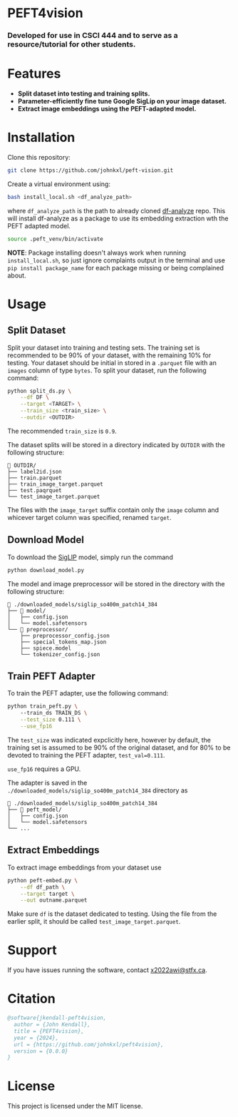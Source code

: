 # PEFT4vision

### Developed for use in CSCI 444 and to serve as a resource/tutorial for other students.

# Features

- **Split dataset into testing and training splits.**
- **Parameter-efficiently fine tune Google SigLip on your image dataset.**
- **Extract image embeddings using the PEFT-adapted model.**


# Installation
Clone this repository:
```bash
git clone https://github.com/johnkxl/peft-vision.git
```
Create a virtual environment using:
```bash
bash install_local.sh <df_analyze_path>
```
where `df_analyze_path` is the path to already cloned [df-analyze](https://github.com/stfxecutables/df-analyze) repo. This will install df-analyze as a package to use its embedding extraction wth the PEFT adapted model.
```bash
source .peft_venv/bin/activate 
```
**NOTE**: Package installing doesn't always work when running `install_local.sh`, so just ignore complaints output in the terminal and use `pip install package_name` for each package missing or being complained about.

# Usage
## Split Dataset

Split your dataset into training and testing sets. The training set is recommended to be 90% of your dataset, with the remaining 10% for testing. Your dataset should be initial in stored in a `.parquet` file with an `images` column of type `bytes`. To split your dataset, run the following command:
```bash
python split_ds.py \
    --df DF \
    --target <TARGET> \
    --train_size <train_size> \
    --outdir <OUTDIR>
```
The recommended `train_size` is `0.9`.

The dataset splits will be stored in a directory indicated by `OUTDIR` with the following structure:
```plaintext
📂 OUTDIR/
├── label2id.json
├── train.parquet
├── train_image_target.parquet
├── test.paqrquet
└── test_image_target.parquet
```
The files with the `image_target` suffix contain only the `image` column and whicever target column was specified, renamed `target`.


## Download Model

To download the
[SigLIP](https://huggingface.co/docs/transformers/en/model_doc/siglip)
model, simply run the command
```bash
python download_model.py
```
The model and image preprocessor will be stored in the directory with the following structure:
```plaintext
📂 ./downloaded_models/siglip_so400m_patch14_384
├── 📂 model/
│   ├── config.json
│   └── model.safetensors
└── 📂 preprocessor/
    ├── preprocessor_config.json
    ├── special_tokens_map.json
    ├── spiece.model
    └── tokenizer_config.json
```
## Train PEFT Adapter
To train the PEFT adapter, use the following command:
```bash
python train_peft.py \ 
    --train_ds TRAIN_DS \
    --test_size 0.111 \
    --use_fp16
```
The `test_size` was indicated expclicitly here, however by default, the training set is assumed to be 90% of the original dataset, and for 80% to be devoted to training the PEFT adapter, `test_val=0.111`.

`use_fp16` requires a GPU.

The adapter is saved in the `./downloaded_models/siglip_so400m_patch14_384` directory as
```plaintext
📂 ./downloaded_models/siglip_so400m_patch14_384
├── 📂 peft_model/
│   ├── config.json
│   └── model.safetensors
└── ...
```

## Extract Embeddings
To extract image embeddings from your dataset use 
```bash
python peft-embed.py \
    --df df_path \
    --target target \
    --out outname.parquet
```
Make sure `df` is the dataset dedicated to testing. Using the file from the earlier split, it should be called `test_image_target.parquet`.

# Support

If you have issues running the software, contact [x2022awi@stfx.ca](mailto:x2022awi@stfx.ca).

# Citation
```bibtex
@software{jkendall-peft4vision,
  author = {John Kendall},
  title = {PEFT4vision},
  year = {2024},
  url = {https://github.com/johnkxl/peft4vision},
  version = {0.0.0}
}
```

# License

This project is licensed under the MIT license.